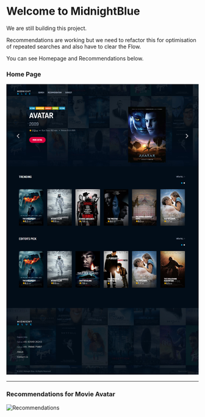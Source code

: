 # Welcome to MidnightBlue

We are still building this project. 


Recommendations are working but we need to refactor this for optimisation of repeated searches and also have to clear the Flow.


You can see Homepage and Recommendations below.


### Home Page



![Home Page](https://github.com/r4hu1s0n7/MidnightBlue/blob/main/screencapture-127-0-0-1-8000-2021-07-06-09_50_37.png)



-----------------------------------------------------------------------------------------------------------------------------------




### Recommendations for Movie Avatar 



![Recommendations](https://github.com/r4hu1s0n7/MidnightBlue/blob/main/screencapture-127-0-0-1-8000-recommendation-2021-07-06-09_53_20.png)
